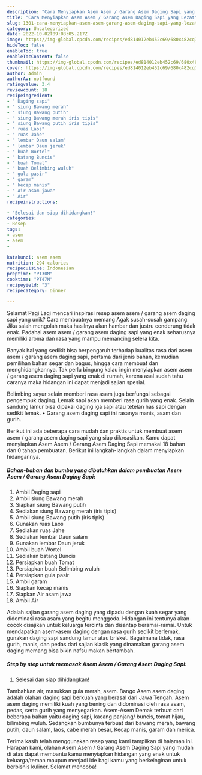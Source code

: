 ```yaml
---
description: "Cara Menyiapkan Asem Asem / Garang Asem Daging Sapi yang Lezat"
title: "Cara Menyiapkan Asem Asem / Garang Asem Daging Sapi yang Lezat"
slug: 1301-cara-menyiapkan-asem-asem-garang-asem-daging-sapi-yang-lezat
category: Uncategorized
date: 2022-10-02T09:08:05.217Z
image: https://img-global.cpcdn.com/recipes/ed814012eb452c69/680x482cq70/asem-asem-garang-asem-daging-sapi-foto-resep-utama.jpg
hideToc: false
enableToc: true
enableTocContent: false
thumbnail: https://img-global.cpcdn.com/recipes/ed814012eb452c69/680x482cq70/asem-asem-garang-asem-daging-sapi-foto-resep-utama.jpg
cover: https://img-global.cpcdn.com/recipes/ed814012eb452c69/680x482cq70/asem-asem-garang-asem-daging-sapi-foto-resep-utama.jpg
author: Admin
authorAv: notfound
ratingvalue: 3.4
reviewcount: 18
recipeingredient:
- " Daging sapi"
- " siung Bawang merah"
- " siung Bawang putih"
- " siung Bawang merah iris tipis"
- " siung Bawang putih iris tipis"
- " ruas Laos"
- " ruas Jahe"
- " lembar Daun salam"
- " lembar Daun jeruk"
- " buah Wortel"
- " batang Buncis"
- " buah Tomat"
- " buah Belimbing wuluh"
- " gula pasir"
- " garam"
- " kecap manis"
- " Air asam jawa"
- " Air"
recipeinstructions:

- "Selesai dan siap dihidangkan!"
categories:
- Resep
tags:
- asem
- asem
- 

katakunci: asem asem  
nutrition: 294 calories
recipecuisine: Indonesian
preptime: "PT30M"
cooktime: "PT47M"
recipeyield: "3"
recipecategory: Dinner

---
```



Selamat Pagi Lagi mencari inspirasi resep asem asem / garang asem daging sapi yang unik? Cara membuatnya memang Agak susah-susah gampang. Jika salah mengolah maka hasilnya akan hambar dan justru cenderung tidak enak. Padahal asem asem / garang asem daging sapi yang enak seharusnya memiliki aroma dan rasa yang mampu memancing selera kita.


Banyak hal yang sedikit bisa berpengaruh terhadap kualitas rasa dari asem asem / garang asem daging sapi, pertama dari jenis bahan, kemudian pemilihan bahan segar dan bagus, hingga cara membuat dan menghidangkannya. Tak perlu bingung kalau ingin menyiapkan asem asem / garang asem daging sapi yang enak di rumah, karena asal sudah tahu caranya maka hidangan ini dapat menjadi sajian spesial.

Belimbing sayur selain memberi rasa asam juga berfungsi sebagai pengempuk daging. Lemak sapi akan memberi rasa gurih yang enak. Selain sandung lamur bisa dipakai daging iga sapi atau tetelan has sapi dengan sedikit lemak. • Garang asem daging sapi ini rasanya manis, asam dan gurih.


Berikut ini ada beberapa cara mudah dan praktis untuk membuat asem asem / garang asem daging sapi yang siap dikreasikan. Kamu dapat menyiapkan Asem Asem / Garang Asem Daging Sapi memakai 18 bahan dan 0 tahap pembuatan. Berikut ini langkah-langkah dalam menyiapkan hidangannya.

<!--inarticleads1-->

##### Bahan-bahan dan bumbu yang dibutuhkan dalam pembuatan Asem Asem / Garang Asem Daging Sapi:

1. Ambil  Daging sapi
1. Ambil  siung Bawang merah
1. Siapkan  siung Bawang putih
1. Sediakan  siung Bawang merah (iris tipis)
1. Ambil  siung Bawang putih (iris tipis)
1. Gunakan  ruas Laos
1. Sediakan  ruas Jahe
1. Sediakan  lembar Daun salam
1. Gunakan  lembar Daun jeruk
1. Ambil  buah Wortel
1. Sediakan  batang Buncis
1. Persiapkan  buah Tomat
1. Persiapkan  buah Belimbing wuluh
1. Persiapkan  gula pasir
1. Ambil  garam
1. Siapkan  kecap manis
1. Siapkan  Air asam jawa
1. Ambil  Air


Adalah sajian garang asem daging yang dipadu dengan kuah segar yang didominasi rasa asam yang begitu menggoda. Hidangan ini tentunya akan cocok disajikan untuk keluarga tercinta dan disantap beramai-ramai. Untuk mendapatkan asem-asem daging dengan rasa gurih sedikit berlemak, gunakan daging sapi sandung lamur atau brisket. Bagaimana tidak, rasa gurih, manis, dan pedas dari sajian klasik yang dinamakan garang asem daging memang bisa bikin nafsu makan bertambah. 

<!--inarticleads2-->

##### Step by step untuk memasak Asem Asem / Garang Asem Daging Sapi:


1. Selesai dan siap dihidangkan!

Tambahkan air, masukkan gula merah, asem. Bango Asem asem daging adalah olahan daging sapi berkuah yang berasal dari Jawa Tengah. Asem asem daging memiliki kuah yang bening dan didominasi oleh rasa asam, pedas, serta gurih yang menyegarkan. Asem-Asem Demak terbuat dari beberapa bahan yaitu daging sapi, kacang panjang/ buncis, tomat hijau, bilimbing wuluh. Sedangkan bumbunya terbuat dari bawang merah, bawang putih, daun salam, laos, cabe merah besar, Kecap manis, garam dan merica. 

Terima kasih telah menggunakan resep yang kami tampilkan di halaman ini. Harapan kami, olahan Asem Asem / Garang Asem Daging Sapi yang mudah di atas dapat membantu kamu menyiapkan hidangan yang enak untuk keluarga/teman maupun menjadi ide bagi kamu yang berkeinginan untuk berbisnis kuliner. Selamat mencoba!
